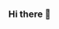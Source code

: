 ### Hi there 👋

<!--
**anna-luise/anna-luise** is a ✨ _special_ ✨ repository because its `README.md` (this file) appears on your GitHub profile.

Here are some ideas to get you started:

- 🔭 I’m currently working on my skillsets
- 🌱 I’m currently learning java and python
- 👯 I’m looking to collaborate on some coding projects
- 🤔 I’m looking for help with my skils
- 💬 Ask me about the best anime
- 📫 How to reach me: per mail
- 😄 Pronouns: She / Her
- ⚡ Fun fact: Very bad at programming

